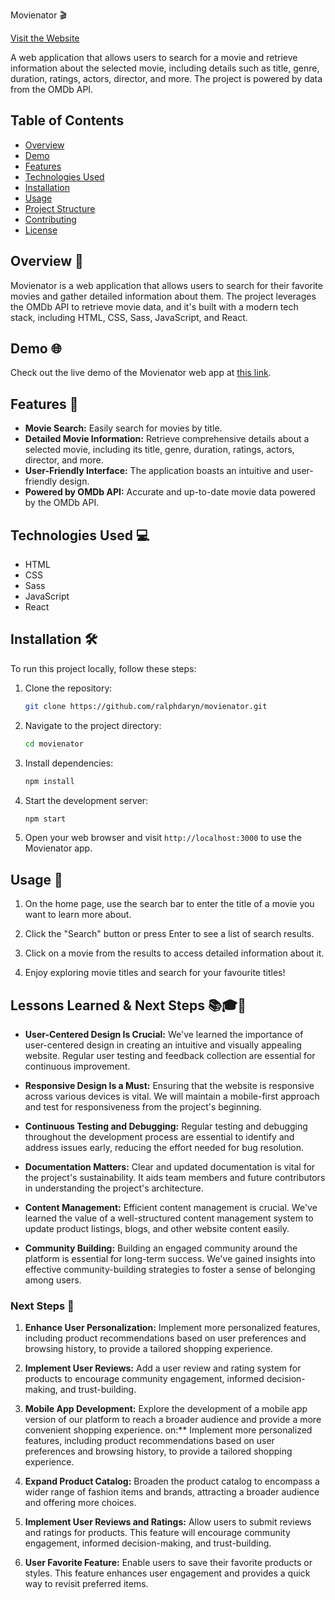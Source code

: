 Movienator 🎬

[Visit the Website](https://themovienator.netlify.app/)

A web application that allows users to search for a movie and retrieve information about the selected movie, including details such as title, genre, duration, ratings, actors, director, and more. The project is powered by data from the OMDb API.

## Table of Contents

- [Overview](#overview)
- [Demo](#demo)
- [Features](#features)
- [Technologies Used](#technologies-used)
- [Installation](#installation)
- [Usage](#usage)
- [Project Structure](#project-structure)
- [Contributing](#contributing)
- [License](#license)

## Overview 🚀

Movienator is a web application that allows users to search for their favorite movies and gather detailed information about them. The project leverages the OMDb API to retrieve movie data, and it's built with a modern tech stack, including HTML, CSS, Sass, JavaScript, and React.

## Demo 🌐

Check out the live demo of the Movienator web app at [this link](https://themovienator.netlify.app/).

## Features 🎥

- **Movie Search:** Easily search for movies by title.
- **Detailed Movie Information:** Retrieve comprehensive details about a selected movie, including its title, genre, duration, ratings, actors, director, and more.
- **User-Friendly Interface:** The application boasts an intuitive and user-friendly design.
- **Powered by OMDb API:** Accurate and up-to-date movie data powered by the OMDb API.

## Technologies Used 💻

- HTML
- CSS
- Sass
- JavaScript
- React

## Installation 🛠️

To run this project locally, follow these steps:

1. Clone the repository:

   ```bash
   git clone https://github.com/ralphdaryn/movienator.git
   ```

2. Navigate to the project directory:
   
   ```bash
   cd movienator
   ```

3. Install dependencies:

   ```bash
   npm install
   ```

4. Start the development server:

   ```bash
   npm start
   ```

5. Open your web browser and visit `http://localhost:3000` to use the Movienator app.

## Usage 📝

1. On the home page, use the search bar to enter the title of a movie you want to learn more about.

2. Click the "Search" button or press Enter to see a list of search results.

3. Click on a movie from the results to access detailed information about it.

4. Enjoy exploring movie titles and search for your favourite titles!

## Lessons Learned & Next Steps 📚🎓🚀

- **User-Centered Design Is Crucial:** We've learned the importance of user-centered design in creating an intuitive and visually appealing website. Regular user testing and feedback collection are essential for continuous improvement.

- **Responsive Design Is a Must:** Ensuring that the website is responsive across various devices is vital. We will maintain a mobile-first approach and test for responsiveness from the project's beginning.

- **Continuous Testing and Debugging:** Regular testing and debugging throughout the development process are essential to identify and address issues early, reducing the effort needed for bug resolution.

- **Documentation Matters:** Clear and updated documentation is vital for the project's sustainability. It aids team members and future contributors in understanding the project's architecture.

- **Content Management:** Efficient content management is crucial. We've learned the value of a well-structured content management system to update product listings, blogs, and other website content easily.

- **Community Building:** Building an engaged community around the platform is essential for long-term success. We've gained insights into effective community-building strategies to foster a sense of belonging among users.

### Next Steps 🚀

1. **Enhance User Personalization:** Implement more personalized features, including product recommendations based on user preferences and browsing history, to provide a tailored shopping experience.

2. **Implement User Reviews:** Add a user review and rating system for products to encourage community engagement, informed decision-making, and trust-building.
   
3. **Mobile App Development:** Explore the development of a mobile app version of our platform to reach a broader audience and provide a more convenient shopping experience.
on:** Implement more personalized features, including product recommendations based on user preferences and browsing history, to provide a tailored shopping experience.

4. **Expand Product Catalog:** Broaden the product catalog to encompass a wider range of fashion items and brands, attracting a broader audience and offering more choices.

5. **Implement User Reviews and Ratings:** Allow users to submit reviews and ratings for products. This feature will encourage community engagement, informed decision-making, and trust-building.

6. **User Favorite Feature:** Enable users to save their favorite products or styles. This feature enhances user engagement and provides a quick way to revisit preferred items.



